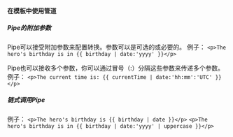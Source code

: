 #### 在模板中使用管道
##### Pipe的附加参数
Pipe可以接受附加参数来配置转换。参数可以是可选的或必要的。
例子：
`<p>The hero's birthday is in {{ birthday | date:'yyyy' }}</p>`

Pipe也可以接收多个参数，你可以通过冒号（:）分隔这些参数来传递多个参数。
例子：
`<p>The current time is: {{ currentTime | date:'hh:mm':'UTC' }}</p>`


##### 链式调用Pipe
例子：
`<p>The hero's birthday is {{ birthday | date }}</p>`
`<p>The hero's birthday is in {{ birthday | date:'yyyy' | uppercase }}</p>`
